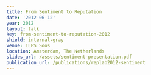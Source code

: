 ```yaml
---
title: From Sentiment to Reputation
date: '2012-06-12'
year: 2012
layout: talk
key: from-sentiment-to-reputation-2012
shield: internal-gray
venue: ILPS Soos
location: Amsterdam, The Netherlands
slides_url: /assets/sentiment-presentation.pdf
publication_url: /publications/replab2012-sentiment
---
```

